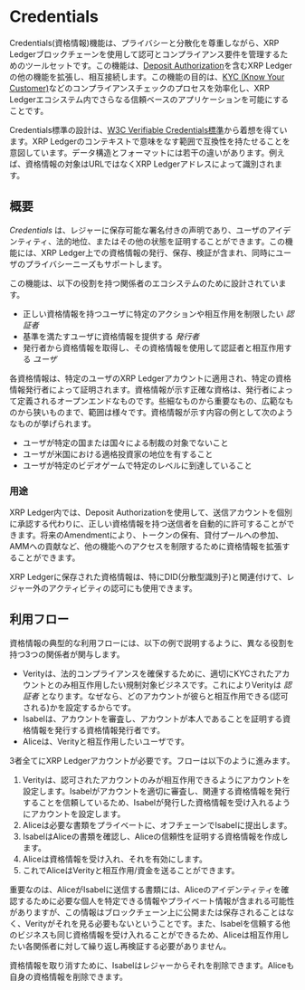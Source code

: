 # Credentials

Credentials(資格情報)機能は、プライバシーと分散化を尊重しながら、XRP Ledgerブロックチェーンを使用して認可とコンプライアンス要件を管理するためのツールセットです。この機能は、[Deposit Authorization](../../concepts/accounts/depositauth.md)を含むXRP Ledgerの他の機能を拡張し、相互接続します。この機能の目的は、[KYC (Know Your Customer)](https://ja.wikipedia.org/wiki/KYC)などのコンプライアンスチェックのプロセスを効率化し、XRP Ledgerエコシステム内でさらなる信頼ベースのアプリケーションを可能にすることです。

Credentials標準の設計は、[W3C Verifiable Credentials標準](https://www.w3.org/TR/vc-data-model-2.0/)から着想を得ています。XRP Ledgerのコンテキストで意味をなす範囲で互換性を持たせることを意図しています。データ構造とフォーマットには若干の違いがあります。例えば、資格情報の対象はURLではなくXRP Ledgerアドレスによって識別されます。


## 概要

_Credentials_ は、レジャーに保存可能な署名付きの声明であり、ユーザのアイデンティティ、法的地位、またはその他の状態を証明することができます。この機能には、XRP Ledger上での資格情報の発行、保存、検証が含まれ、同時にユーザのプライバシーニーズもサポートします。

この機能は、以下の役割を持つ関係者のエコシステムのために設計されています。

- 正しい資格情報を持つユーザに特定のアクションや相互作用を制限したい _認証者_
- 基準を満たすユーザに資格情報を提供する _発行者_
- 発行者から資格情報を取得し、その資格情報を使用して認証者と相互作用する _ユーザ_

各資格情報は、特定のユーザのXRP Ledgerアカウントに適用され、特定の資格情報発行者によって証明されます。資格情報が示す正確な資格は、発行者によって定義されるオープンエンドなものです。些細なものから重要なもの、広範なものから狭いものまで、範囲は様々です。資格情報が示す内容の例として次のようなものが挙げられます。

- ユーザが特定の国または国々による制裁の対象でないこと
- ユーザが米国における適格投資家の地位を有すること
- ユーザが特定のビデオゲームで特定のレベルに到達していること

### 用途

XRP Ledger内では、Deposit Authorizationを使用して、送信アカウントを個別に承認する代わりに、正しい資格情報を持つ送信者を自動的に許可することができます。将来のAmendmentにより、トークンの保有、貸付プールへの参加、AMMへの貢献など、他の機能へのアクセスを制限するために資格情報を拡張することができます。

XRP Ledgerに保存された資格情報は、特にDID(分散型識別子)と関連付けて、レジャー外のアクティビティの認可にも使用できます。

## 利用フロー

資格情報の典型的な利用フローには、以下の例で説明するように、異なる役割を持つ3つの関係者が関与します。

* Verityは、法的コンプライアンスを確保するために、適切にKYCされたアカウントとのみ相互作用したい規制対象ビジネスです。これによりVerityは _認証者_ となります。なぜなら、どのアカウントが彼らと相互作用できる(認可される)かを設定するからです。
* Isabelは、アカウントを審査し、アカウントが本人であることを証明する資格情報を発行する資格情報発行者です。
* Aliceは、Verityと相互作用したいユーザです。

3者全てにXRP Ledgerアカウントが必要です。フローは以下のように進みます。

1. Verityは、認可されたアカウントのみが相互作用できるようにアカウントを設定します。Isabelがアカウントを適切に審査し、関連する資格情報を発行することを信頼しているため、Isabelが発行した資格情報を受け入れるようにアカウントを設定します。
2. Aliceは必要な書類をプライベートに、オフチェーンでIsabelに提出します。
3. IsabelはAliceの書類を確認し、Aliceの信頼性を証明する資格情報を作成します。
4. Aliceは資格情報を受け入れ、それを有効にします。
5. これでAliceはVerityと相互作用/資金を送ることができます。

重要なのは、AliceがIsabelに送信する書類には、Aliceのアイデンティティを確認するために必要な個人を特定できる情報やプライベート情報が含まれる可能性がありますが、この情報はブロックチェーン上に公開または保存されることはなく、Verityがそれを見る必要もないということです。また、Isabelを信頼する他のビジネスも同じ資格情報を受け入れることができるため、Aliceは相互作用したい各関係者に対して繰り返し再検証する必要がありません。

資格情報を取り消すために、Isabelはレジャーからそれを削除できます。Aliceも自身の資格情報を削除できます。

